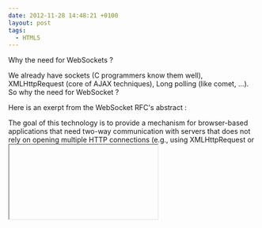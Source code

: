 ```yaml
---
date: 2012-11-28 14:48:21 +0100
layout: post
tags:
  - HTML5
---
```


Why the need for WebSockets ?

We already have sockets (C programmers know them well), XMLHttpRequest (core of AJAX techniques), Long polling (like comet, ...). So why the need for WebSocket ?

Here is an exerpt from the WebSocket RFC's abstract :

The goal of this technology is to provide a mechanism for browser-based applications that need two-way communication with servers that does not rely on opening multiple HTTP connections (e.g., using XMLHttpRequest or <iframe>s and long polling).

- sockets : you need to listen to a port on the machine : web browsers can't do that

- XMLHttpRequest and Long polling : you need to poll and reopen connections regularly, there is a visible overhead on applications with a lot of clients

Difference # sockets : you need to connect to an end side (you don't just open and wait). This still makes sense as it is hosted in the browser, so the expected usage is to register to a server to make this endpoint known.

However, we could imagine running a server directly from the browser, the only constraint would still be to register to some valid address on the Internet (so the connection does not fail). ???
A tutorial

In this video, XXX demonstrates how much WebSockets can be useful when it's about scalability.

VVV

He also covers passing through proxies and other aspects of WebSockets' ecosystem, which make this presentation a good overview of the topic.

The record's quality is not so good (the sound drops sometimes, the sildes don't stay long enough on screen), so you might as well find another source, maybe of the same author...
Links

    RFC 6455 "The WebSocket Protocol" - http://tools.ietf.org/html/rfc6455
    WebSockets on Wikipedia - http://en.wikipedia.org/wiki/WebSocket
